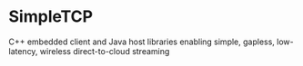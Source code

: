 # SimpleTCP
 C++ embedded client and Java host libraries enabling simple, gapless, low-latency, wireless direct-to-cloud streaming
